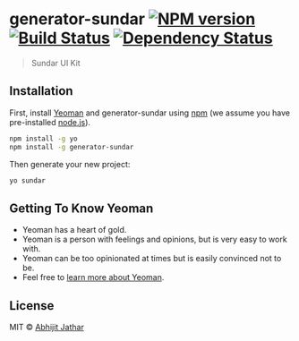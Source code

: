 # generator-sundar [![NPM version][npm-image]][npm-url] [![Build Status][travis-image]][travis-url] [![Dependency Status][daviddm-image]][daviddm-url]
> Sundar UI Kit

## Installation

First, install [Yeoman](http://yeoman.io) and generator-sundar using [npm](https://www.npmjs.com/) (we assume you have pre-installed [node.js](https://nodejs.org/)).

```bash
npm install -g yo
npm install -g generator-sundar
```

Then generate your new project:

```bash
yo sundar
```

## Getting To Know Yeoman

 * Yeoman has a heart of gold.
 * Yeoman is a person with feelings and opinions, but is very easy to work with.
 * Yeoman can be too opinionated at times but is easily convinced not to be.
 * Feel free to [learn more about Yeoman](http://yeoman.io/).

## License

MIT © [Abhijit Jathar](https://github.com/abbyjeet/sundar)


[npm-image]: https://badge.fury.io/js/generator-sundar.svg
[npm-url]: https://npmjs.org/package/generator-sundar
[travis-image]: https://travis-ci.com/abbyjeet/generator-sundar.svg?branch=master
[travis-url]: https://travis-ci.com/abbyjeet/generator-sundar
[daviddm-image]: https://david-dm.org/abbyjeet/generator-sundar.svg?theme=shields.io
[daviddm-url]: https://david-dm.org/abbyjeet/generator-sundar
